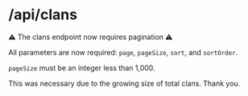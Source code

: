 # /api/clans

⚠️ The clans endpoint now requires pagination ⚠️

All parameters are now required: `page`, `pageSize`, `sort`, and `sortOrder`.

`pageSize` must be an integer less than 1,000.

This was necessary due to the growing size of total clans. Thank you.
